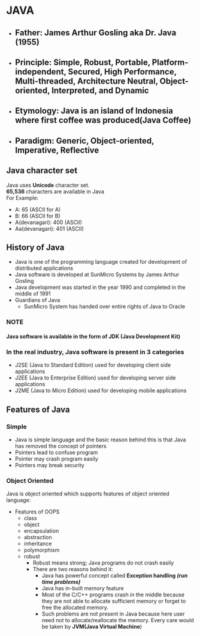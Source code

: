 
# **JAVA**

+ ## Father: James Arthur Gosling aka Dr. Java (1955)

+ ## Principle: Simple, Robust, Portable, Platform-independent, Secured, High Performance, Multi-threaded, Architecture Neutral, Object-oriented, Interpreted, and Dynamic

+ ## Etymology: Java is an island of Indonesia where first coffee was produced(Java Coffee)

+ ## Paradigm: Generic, Object-oriented, Imperative, Reflective

## Java character set

Java uses **Unicode** character set.  </br>
**65,536** characters are available in Java </br>
For Example:

+ A: 65 (ASCII for A)
+ B: 66 (ASCII for B)
+ A(devanagari): 400  (ASCII)
+ Aa(devanagari): 401 (ASCII)

## History of Java

+ Java is one of the programming language created for development of distributed applications
+ Java software is developed at SunMicro Systems by James Arthur Gosling
+ Java development was started in the year 1990 and completed in the middle of 1991
+ Guardians of Java
  + SunMicro System has handed over entire rights of Java to Oracle

### NOTE

#### Java software is available in the form of JDK (Java Development Kit)

### In the real industry, Java software is present in 3 categories

+ J2SE (Java to Standard Edition)
        used for developing client side applications
+ J2EE (Java to Enterprise Edition)
        used for developing server side applications
+ J2ME (Java to Micro Edition)
        used for developing mobile applications

## Features of Java

### Simple

+ Java is simple language and the basic reason behind this is that Java has removed the concept of pointers
+ Pointers lead to confuse program
+ Pointer may crash program easily
+ Pointers may break security

### Object Oriented

Java is object oriented which supports features of object oriented language:

+ Features of OOPS
  + class
  + object
  + encapsulation
  + abstraction
  + inheritance
  + polymorphism
  + robust
    + Robust means strong; Java programs do not crash easily
    + There are two reasons behind it:
      + Java has powerful concept called **Exception handling _(run time problems)_**
      + Java has in-built memory feature
      + Most of the C/C++ programs crash in the middle because they are not able to allocate sufficient memory or forget to free the allocated memory.
      + Such problems are not present in Java because here user need not to allocate/reallocate the memory. Every care would be taken by **JVM(Java Virtual Machine**)
